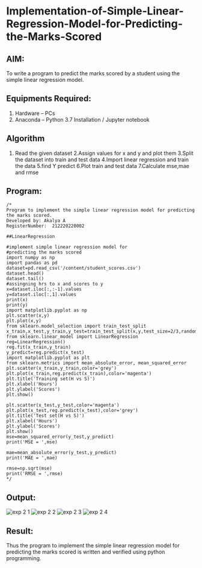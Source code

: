 # Implementation-of-Simple-Linear-Regression-Model-for-Predicting-the-Marks-Scored

## AIM:
To write a program to predict the marks scored by a student using the simple linear regression model.

## Equipments Required:
1. Hardware – PCs
2. Anaconda – Python 3.7 Installation / Jupyter notebook

## Algorithm
1. Read the given dataset
2.Assign values for x and y and plot them
3.Split the dataset into train and test data
4.Import linear regression and train the
data
5.find Y predict
6.Plot train and test data
7.Calculate mse,mae and rmse 

## Program:
```
/*
Program to implement the simple linear regression model for predicting the marks scored.
Developed by: Akalya A
RegisterNumber:  212220220002

##LinearRegression

#implement simple linear regression model for
#predicting the marks scored
import numpy as np
import pandas as pd
dataset=pd.read_csv('/content/student_scores.csv')
dataset.head()
dataset.tail()
#assingning hrs to x and scores to y
x=dataset.iloc[:,:-1].values
y=dataset.iloc[:,1].values
print(x)
print(y)
import matplotlib.pyplot as np
plt.scatter(x,y)
plt.plot(x,y)
from sklearn.model_selection import train_test_split
x_train,x_test,y_train,y_test=train_test_split(x,y,test_size=2/3,random_state=0)
from sklearn.linear_model import LinearRegression
reg=LinearRegression()
reg.fit(x_train,y_train)
y_predict=reg.predict(x_test)
import matplotlib.pyplot as plt
from sklearn.metrics import mean_absolute_error, mean_squared_error 
plt.scatter(x_train,y_train,color='grey')
plt.plot(x_train,reg.predict(x_train),color='magenta')
plt.title('Training set(H vs S)')
plt.xlabel('Hours')
plt.ylabel('Scores')
plt.show()

plt.scatter(x_test,y_test,color='magenta')
plt.plot(x_test,reg.predict(x_test),color='grey')
plt.title('Test set(H vs S)')
plt.xlabel('Hours')
plt.ylabel('Scores')
plt.show()
mse=mean_squared_error(y_test,y_predict)
print('MSE = ',mse)

mae=mean_absolute_error(y_test,y_predict)
print('MAE = ',mae)

rmse=np.sqrt(mse)
print('RMSE = ',rmse)
*/
```

## Output:
![exp 2 1](https://user-images.githubusercontent.com/114275126/201038466-553b3a34-04ff-47a4-b977-bead42235bb2.PNG)
![exp 2 2](https://user-images.githubusercontent.com/114275126/201038467-979bdedc-0b73-441d-b1a9-5a6f53ebc281.PNG)
![exp 2 3](https://user-images.githubusercontent.com/114275126/201038490-09eb93ed-2a55-435b-9449-7c52e6f7942d.PNG)
![exp 2 4](https://user-images.githubusercontent.com/114275126/201038525-0524eb3f-2de4-4e4c-87cd-fbac4c3f101a.PNG)







## Result:
Thus the program to implement the simple linear regression model for predicting the marks scored is written and verified using python programming.
